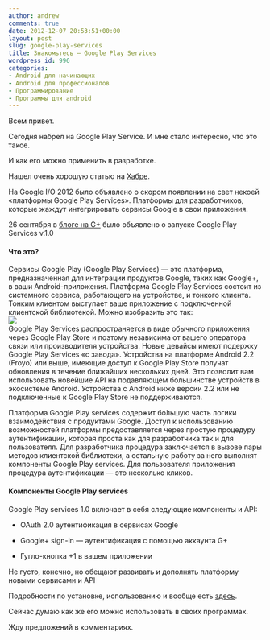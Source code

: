 ```yaml
---
author: andrew
comments: true
date: 2012-12-07 20:53:51+00:00
layout: post
slug: google-play-services
title: Знакомьтесь — Google Play Services
wordpress_id: 996
categories:
- Android для начинающих
- Android для профессионалов
- Программирование
- Программы для android
---
```


Всем привет.





Сегодня набрел на Google Play Service. И мне стало интересно, что это такое.





И как его можно применить в разработке.


 <!-- more -->


Нашел очень хорошую статью на [Хабре](http://habrahabr.ru/post/153341/).





На Google I/O 2012 было объявлено о скором появлении на свет некоей «платформы Google Play Services». Платформы для разработчиков, которые жаждут интегрировать сервисы Google в свои приложения.  
  
26 сентября в [блоге на G+](https://plus.google.com/+AndroidDevelopers/posts/J1A5hc1ZnS1) было объявлено о запуске Google Play Services v.1.0  
  






#### Что это?





  
Сервисы Google Play (Google Play Services) — это платформа, предназначенная для интеграции продуктов Google, таких как Google+, в ваши Android-приложения. Платформа Google Play Services состоит из системного сервиса, работающего на устройстве, и тонкого клиента. Тонким клиентом выступает ваше приложение с подключенной клиентской библиотекой. Можно изобразить это так:  
![](http://habrastorage.org/storage2/725/647/caf/725647caf708eb37b4480dddfa7b5c7e.png)  
Google Play Services распространяется в виде обычного приложения через Google Play Store и поэтому независима от вашего оператора связи или производителя устройства. Новые девайсы имеют подержку Google Play Services «с завода». Устройства на платформе Android 2.2 (Froyo) или выше, имеющие доступ к Google Play Store получат обновления в течение ближайших нескольких дней. Это позволит вам использовать новейшие API на подавляющем большинстве устройств в экосистеме Android. Устройства с Android ниже версии 2.2 или не подключенные к Google Play Store не поддерживаются.  
  
Платформа Google Play services содержит бо́льшую часть логики взаимодействия с продуктами Google. Доступ к использованию возможностей платформы предоставляется через простую процедуру аутентификации, которая проста как для разработчика так и для пользователя. Для разработчика процедура заключается в вызове пары методов клиентской библиотеки, а остальную работу за него выполнят компоненты Google Play services. Для пользователя приложения процедура аутентификации — это несколько кликов.  
  






#### Компоненты Google Play services





  
Google Play services 1.0 включает в себя следующие компоненты и API:








  * OAuth 2.0 аутентификация в сервисах Google



  * Google+ sign-in — аутентификация с помощью аккаунта G+



  * Гугло-кнопка +1 в вашем приложении






  
Не густо, конечно, но обещают развивать и дополнять платформу новыми сервисами и API  
  
Подробности по установке, использованию и вообще есть [здесь](https://developers.google.com/android/google-play-services/).





Сейчас думаю как же его можно использовать в своих программах.





Жду предложений в комментариях.

